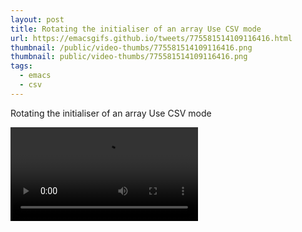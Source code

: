```yaml
---
layout: post
title: Rotating the initialiser of an array Use CSV mode
url: https://emacsgifs.github.io/tweets/775581514109116416.html
thumbnail: /public/video-thumbs/775581514109116416.png
thumbnail: public/video-thumbs/775581514109116416.png
tags:
  - emacs
  - csv
---
```


Rotating the initialiser of an array Use CSV mode

<video controls autoplay loop>
  <source src="/public/videos/775581514109116416.mp4" type="video/mp4">
    Sorry your browser does not support the video tag, maybe time to upgrade?
</video>
